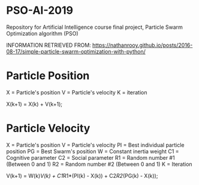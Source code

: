 # PSO-AI-2019
Repository for Artificial Intelligence course final project, Particle Swarm Optimization algorithm (PSO)

INFORMATION RETRIEVED FROM: https://nathanrooy.github.io/posts/2016-08-17/simple-particle-swarm-optimization-with-python/

# Particle Position

X  = Particle's position
V  = Particle's velocity
K  = iteration


X(k+1) = X(k) + V(k+1);


# Particle Velocity

X  = Particle's position
V  = Particle's velocity
PI = Best individual particle position
PG = Best Swarm's position
W  = Constant inertia weight
C1 = Cognitive parameter
C2 = Social parameter
R1 = Random number #1 (Between 0 and 1)
R2 = Random number #2 (Between 0 and 1)
K  = Iteration


V(k+1) = W(k)*V(k) + C1*R1*(PI(k) - X(k)) + C2*R2*(PG(k) - X(k));